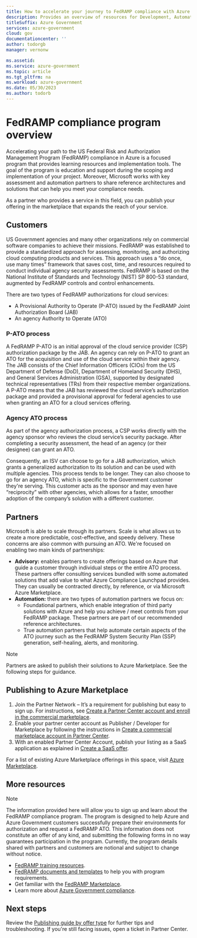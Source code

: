 ```yaml
---
title: How to accelerate your journey to FedRAMP compliance with Azure
description: Provides an overview of resources for Development, Automation, and Advisory partners to help them accelerate their path to ATO with Azure.
titleSuffix: Azure Government
services: azure-government
cloud: gov
documentationcenter: ''
author: todorgb
manager: vernonw

ms.assetid: 
ms.service: azure-government
ms.topic: article
ms.tgt_pltfrm: na
ms.workload: azure-government
ms.date: 05/30/2023
ms.author: todorb
---
```


# FedRAMP compliance program overview

Accelerating your path to the US Federal Risk and Authorization Management Program (FedRAMP) compliance in Azure is a focused program that provides learning resources and implementation tools. The goal of the program is education and support during the scoping and implementation of your project. Moreover, Microsoft works with key assessment and automation partners to share reference architectures and solutions that can help you meet your compliance needs.

As a partner who provides a service in this field, you can publish your offering in the marketplace that expands the reach of your service.

## Customers

US Government agencies and  many other organizations rely on commercial software companies to achieve their missions. FedRAMP was established to provide a standardized approach for assessing, monitoring, and authorizing cloud computing products and services. This approach uses a “do once, use many times” framework that saves cost, time, and resources required to conduct individual agency security assessments. FedRAMP is based on the National Institute of Standards and Technology (NIST) SP 800-53 standard, augmented by FedRAMP controls and control enhancements.

There are two types of FedRAMP authorizations for cloud services: 

- A Provisional Authority to Operate (P-ATO) issued by the FedRAMP Joint Authorization Board (JAB)
- An agency Authority to Operate (ATO)

### P-ATO process 

A FedRAMP P-ATO is an initial approval of the cloud service provider (CSP) authorization package by the JAB. An agency can rely on P-ATO to grant an ATO for the acquisition and use of the cloud service within their agency. The JAB consists of the Chief Information Officers (CIOs) from the US Department of Defense (DoD), Department of Homeland Security (DHS), and General Services Administration (GSA), supported by designated technical representatives (TRs) from their respective member organizations. A P-ATO means that the JAB has reviewed the cloud service’s authorization package and provided a provisional approval for federal agencies to use when granting an ATO for a cloud services offering.

### Agency ATO process 

As part of the agency authorization process, a CSP works directly with the agency sponsor who reviews the cloud service’s security package. After completing a security assessment, the head of an agency (or their designee) can grant an ATO.

Consequently, an ISV can choose to go for a JAB authorization, which grants a generalized authorization to its solution and can be used with multiple agencies. This process tends to be longer. They can also choose to go for an agency ATO, which is specific to the Government customer they're serving. This customer acts as the sponsor and may even have “reciprocity” with other agencies, which allows for a faster, smoother adoption of the company’s solution with a different customer.

## Partners

Microsoft is able to scale through its partners. Scale is what allows us to create a more predictable, cost-effective, and speedy delivery. These concerns are also common with pursuing an ATO. We're focused on enabling two main kinds of partnerships:

- **Advisory:** enables partners to create offerings based on Azure that guide a customer through individual steps or the entire ATO process. These partners offer consulting services bundled with some automated solutions that add value to what Azure Compliance Launchpad provides. They can usually be contracted directly, by reference, or via Microsoft Azure Marketplace.
- **Automation:** there are two types of automation partners we focus on:
  - Foundational partners, which enable integration of third party solutions with Azure and help you achieve / meet controls from your FedRAMP package. These partners are part of our recommended reference architectures.
  - True automation partners that help automate certain aspects of the ATO journey such as the FedRAMP System Security Plan (SSP) generation, self-healing, alerts, and monitoring.

> [!NOTE]
> Partners are asked to publish their solutions to Azure Marketplace. See the following steps for guidance.

## Publishing to Azure Marketplace

1. Join the Partner Network – It’s a requirement for publishing but easy to sign up. For instructions, see [Create a Partner Center account and enroll in the commercial marketplace](../../marketplace/create-account.md#create-a-partner-center-account-and-enroll-in-the-commercial-marketplace).
2. Enable your partner center account as Publisher / Developer for Marketplace by following the instructions in [Create a commercial marketplace account in Partner Center](../../marketplace/create-account.md).
3. With an enabled Partner Center Account, publish your listing as a SaaS application as explained in [Create a SaaS offer](../../marketplace/create-new-saas-offer.md).

For a list of existing Azure Marketplace offerings in this space, visit [Azure Marketplace](https://aka.ms/azclmarketplace). 

## More resources

> [!NOTE]
> The information provided here will allow you to sign up and learn about the FedRAMP compliance program. The program is designed to help Azure and Azure Government customers successfully prepare their environments for authorization and request a FedRAMP ATO. This information does not constitute an offer of any kind, and submitting the following forms in no way guarantees participation in the program. Currently, the program details shared with partners and customers are notional and subject to change without notice.

- [FedRAMP training resources](https://www.fedramp.gov/training/).
- [FedRAMP documents and templates](https://www.fedramp.gov/documents-templates/) to help you with program requirements.
- Get familiar with the [FedRAMP Marketplace](https://marketplace.fedramp.gov/#/products).
- Learn more about [Azure Government compliance](../documentation-government-plan-compliance.md).
 
## Next steps

Review the [Publishing guide by offer type](/partner-center/marketplace/publisher-guide-by-offer-type) for further tips and troubleshooting. If you're still facing issues, open a ticket in Partner Center.
